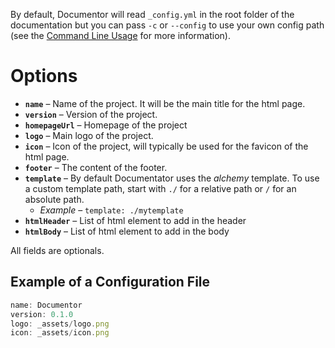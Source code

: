 By default, Documentor will read `_config.yml` in the root folder of the documentation but you can pass `-c` or `--config` to use your own config path (see the [Command Line Usage](#2_Usage/0_CommandLine) for more information).

# Options

- **`name`** – Name of the project. It will be the main title for the html page.
- **`version`** – Version of the project.
- **`homepageUrl`** – Homepage of the project
- **`logo`** – Main logo of the project.
- **`icon`** – Icon of the project, will typically be used for the favicon of the html page.
- **`footer`** – The content of the footer.
- **`template`** – By default Documentator uses the *alchemy* template. To use a custom template path, start with `./` for a relative path or `/` for an absolute path.
  - *Example* – `template: ./mytemplate`
- **`htmlHeader`** – List of html element to add in the header
- **`htmlBody`** – List of html element to add in the body

All fields are optionals.

## Example of a Configuration File

```js
name: Documentor
version: 0.1.0
logo: _assets/logo.png
icon: _assets/icon.png
```
